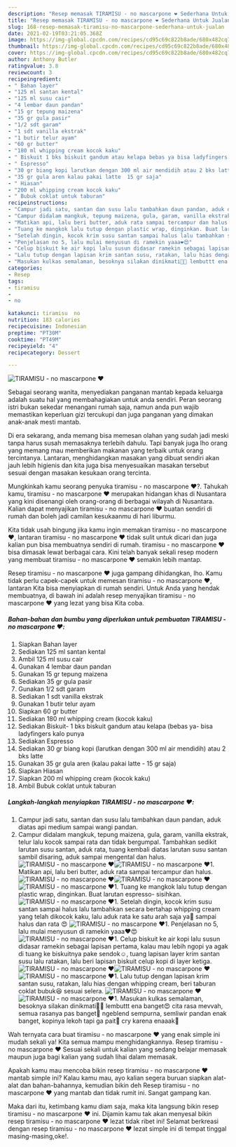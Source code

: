 ```yaml
---
description: "Resep memasak TIRAMISU - no mascarpone ❤️ Sederhana Untuk Jualan"
title: "Resep memasak TIRAMISU - no mascarpone ❤️ Sederhana Untuk Jualan"
slug: 168-resep-memasak-tiramisu-no-mascarpone-sederhana-untuk-jualan
date: 2021-02-19T03:21:05.368Z
image: https://img-global.cpcdn.com/recipes/cd95c69c822b8ade/680x482cq70/tiramisu-no-mascarpone-❤️-foto-resep-utama.jpg
thumbnail: https://img-global.cpcdn.com/recipes/cd95c69c822b8ade/680x482cq70/tiramisu-no-mascarpone-❤️-foto-resep-utama.jpg
cover: https://img-global.cpcdn.com/recipes/cd95c69c822b8ade/680x482cq70/tiramisu-no-mascarpone-❤️-foto-resep-utama.jpg
author: Anthony Butler
ratingvalue: 3.8
reviewcount: 3
recipeingredient:
- " Bahan layer"
- "125 ml santan kental"
- "125 ml susu cair"
- "4 lembar daun pandan"
- "15 gr tepung maizena"
- "35 gr gula pasir"
- "1/2 sdt garam"
- "1 sdt vanilla ekstrak"
- "1 butir telur ayam"
- "60 gr butter"
- "180 ml whipping cream kocok kaku"
- " Biskuit 1 bks biskuit gandum atau kelapa bebas ya bisa ladyfingers kalo punya"
- " Espresso"
- "30 gr biang kopi larutkan dengan 300 ml air mendidih atau 2 bks latte"
- "35 gr gula aren kalau pakai latte  15 gr saja"
- " Hiasan"
- "200 ml whipping cream kocok kaku"
- " Bubuk coklat untuk taburan"
recipeinstructions:
- "Campur jadi satu, santan dan susu lalu tambahkan daun pandan, aduk diatas api medium sampai wangi pandan."
- "Campur didalam mangkuk, tepung maizena, gula, garam, vanilla ekstrak, telur lalu kocok sampai rata dan tidak bergumpal. Tambahkan sedikit larutan susu santan, aduk rata, tuang kembali diatas larutan susu santan sambil disaring, aduk sampai mengental dan halus."
- "Matikan api, lalu beri butter, aduk rata sampai tercampur dan halus."
- "Tuang ke mangkok lalu tutup dengan plastic wrap, dinginkan. Buat larutan espresso- sisihkan."
- "Setelah dingin, kocok krim susu santan sampai halus lalu tambahkan secara bertahap whipping cream yang telah dikocok kaku, lalu aduk rata ke satu arah saja ya🤩 sampai halus dan rata 😍"
- "Penjelasan no 5, lalu mulai menyusun di ramekin yaaa❤️😍"
- "Celup biskuit ke air kopi lalu susun didasar ramekin sebagai lapisan pertama, kalau mau lebih ngopi ya agak di tuang ke biskuitnya pake sendok☺️, tuang lapisan layer krim santan susu lalu ratakan, lalu beri lapisan biskuit celup kopi di layer ketiga."
- "Lalu tutup dengan lapisan krim santan susu, ratakan, lalu hias dengan whipping cream, beri taburan coklat bubuk😆 sesuai selera."
- "Masukan kulkas semalaman, besoknya silakan dinikmati🤩😍 lembuttt ena banget😍 cita rasa mevvah, semua rasanya pas banget🥺 ngeblend sempurna, semliwir pandan enak banget, kopinya lekoh tapi ga pait🥺 cry karena enaaak🤤"
categories:
- Resep
tags:
- tiramisu
- 
- no

katakunci: tiramisu  no 
nutrition: 183 calories
recipecuisine: Indonesian
preptime: "PT30M"
cooktime: "PT49M"
recipeyield: "4"
recipecategory: Dessert

---
```



![TIRAMISU - no mascarpone ❤️](https://img-global.cpcdn.com/recipes/cd95c69c822b8ade/680x482cq70/tiramisu-no-mascarpone-❤️-foto-resep-utama.jpg)

Sebagai seorang wanita, menyediakan panganan mantab kepada keluarga adalah suatu hal yang membahagiakan untuk anda sendiri. Peran seorang istri bukan sekedar menangani rumah saja, namun anda pun wajib memastikan keperluan gizi tercukupi dan juga panganan yang dimakan anak-anak mesti mantab.

Di era  sekarang, anda memang bisa memesan olahan yang sudah jadi meski tanpa harus susah memasaknya terlebih dahulu. Tapi banyak juga lho orang yang memang mau memberikan makanan yang terbaik untuk orang tercintanya. Lantaran, menghidangkan masakan yang dibuat sendiri akan jauh lebih higienis dan kita juga bisa menyesuaikan masakan tersebut sesuai dengan masakan kesukaan orang tercinta. 



Mungkinkah kamu seorang penyuka tiramisu - no mascarpone ❤️?. Tahukah kamu, tiramisu - no mascarpone ❤️ merupakan hidangan khas di Nusantara yang kini disenangi oleh orang-orang di berbagai wilayah di Nusantara. Kalian dapat menyajikan tiramisu - no mascarpone ❤️ buatan sendiri di rumah dan boleh jadi camilan kesukaanmu di hari liburmu.

Kita tidak usah bingung jika kamu ingin memakan tiramisu - no mascarpone ❤️, lantaran tiramisu - no mascarpone ❤️ tidak sulit untuk dicari dan juga kalian pun bisa membuatnya sendiri di rumah. tiramisu - no mascarpone ❤️ bisa dimasak lewat berbagai cara. Kini telah banyak sekali resep modern yang membuat tiramisu - no mascarpone ❤️ semakin lebih mantap.

Resep tiramisu - no mascarpone ❤️ juga gampang dihidangkan, lho. Kamu tidak perlu capek-capek untuk memesan tiramisu - no mascarpone ❤️, lantaran Kita bisa menyiapkan di rumah sendiri. Untuk Anda yang hendak membuatnya, di bawah ini adalah resep menyajikan tiramisu - no mascarpone ❤️ yang lezat yang bisa Kita coba.

<!--inarticleads1-->

##### Bahan-bahan dan bumbu yang diperlukan untuk pembuatan TIRAMISU - no mascarpone ❤️:

1. Siapkan  Bahan layer
1. Sediakan 125 ml santan kental
1. Ambil 125 ml susu cair
1. Gunakan 4 lembar daun pandan
1. Gunakan 15 gr tepung maizena
1. Sediakan 35 gr gula pasir
1. Gunakan 1/2 sdt garam
1. Sediakan 1 sdt vanilla ekstrak
1. Gunakan 1 butir telur ayam
1. Siapkan 60 gr butter
1. Sediakan 180 ml whipping cream (kocok kaku)
1. Sediakan  Biskuit- 1 bks biskuit gandum atau kelapa (bebas ya- bisa ladyfingers kalo punya
1. Sediakan  Espresso
1. Sediakan 30 gr biang kopi (larutkan dengan 300 ml air mendidih) atau 2 bks latte
1. Gunakan 35 gr gula aren (kalau pakai latte - 15 gr saja)
1. Siapkan  Hiasan
1. Siapkan 200 ml whipping cream (kocok kaku)
1. Ambil  Bubuk coklat untuk taburan




<!--inarticleads2-->

##### Langkah-langkah menyiapkan TIRAMISU - no mascarpone ❤️:

1. Campur jadi satu, santan dan susu lalu tambahkan daun pandan, aduk diatas api medium sampai wangi pandan.
1. Campur didalam mangkuk, tepung maizena, gula, garam, vanilla ekstrak, telur lalu kocok sampai rata dan tidak bergumpal. Tambahkan sedikit larutan susu santan, aduk rata, tuang kembali diatas larutan susu santan sambil disaring, aduk sampai mengental dan halus.
<img src="//assets-global.cpcdn.com/assets/icons/button_play-2c75c40dde080a61004c1f40b05d8f140eaff45d7e9e6481dc71c63d2e7c4909.png" alt="TIRAMISU - no mascarpone ❤️"><img src="//assets-global.cpcdn.com/assets/icons/button_play-2c75c40dde080a61004c1f40b05d8f140eaff45d7e9e6481dc71c63d2e7c4909.png" alt="TIRAMISU - no mascarpone ❤️">1. Matikan api, lalu beri butter, aduk rata sampai tercampur dan halus.
<img src="//assets-global.cpcdn.com/assets/icons/button_play-2c75c40dde080a61004c1f40b05d8f140eaff45d7e9e6481dc71c63d2e7c4909.png" alt="TIRAMISU - no mascarpone ❤️"><img src="//assets-global.cpcdn.com/assets/icons/button_play-2c75c40dde080a61004c1f40b05d8f140eaff45d7e9e6481dc71c63d2e7c4909.png" alt="TIRAMISU - no mascarpone ❤️"><img src="//assets-global.cpcdn.com/assets/icons/button_play-2c75c40dde080a61004c1f40b05d8f140eaff45d7e9e6481dc71c63d2e7c4909.png" alt="TIRAMISU - no mascarpone ❤️">1. Tuang ke mangkok lalu tutup dengan plastic wrap, dinginkan. Buat larutan espresso- sisihkan.
<img src="//assets-global.cpcdn.com/assets/icons/button_play-2c75c40dde080a61004c1f40b05d8f140eaff45d7e9e6481dc71c63d2e7c4909.png" alt="TIRAMISU - no mascarpone ❤️">1. Setelah dingin, kocok krim susu santan sampai halus lalu tambahkan secara bertahap whipping cream yang telah dikocok kaku, lalu aduk rata ke satu arah saja ya🤩 sampai halus dan rata 😍
<img src="//assets-global.cpcdn.com/assets/icons/button_play-2c75c40dde080a61004c1f40b05d8f140eaff45d7e9e6481dc71c63d2e7c4909.png" alt="TIRAMISU - no mascarpone ❤️">1. Penjelasan no 5, lalu mulai menyusun di ramekin yaaa❤️😍
<img src="//assets-global.cpcdn.com/assets/icons/button_play-2c75c40dde080a61004c1f40b05d8f140eaff45d7e9e6481dc71c63d2e7c4909.png" alt="TIRAMISU - no mascarpone ❤️">1. Celup biskuit ke air kopi lalu susun didasar ramekin sebagai lapisan pertama, kalau mau lebih ngopi ya agak di tuang ke biskuitnya pake sendok☺️, tuang lapisan layer krim santan susu lalu ratakan, lalu beri lapisan biskuit celup kopi di layer ketiga.
<img src="//assets-global.cpcdn.com/assets/icons/button_play-2c75c40dde080a61004c1f40b05d8f140eaff45d7e9e6481dc71c63d2e7c4909.png" alt="TIRAMISU - no mascarpone ❤️"><img src="//assets-global.cpcdn.com/assets/icons/button_play-2c75c40dde080a61004c1f40b05d8f140eaff45d7e9e6481dc71c63d2e7c4909.png" alt="TIRAMISU - no mascarpone ❤️"><img src="//assets-global.cpcdn.com/assets/icons/button_play-2c75c40dde080a61004c1f40b05d8f140eaff45d7e9e6481dc71c63d2e7c4909.png" alt="TIRAMISU - no mascarpone ❤️">1. Lalu tutup dengan lapisan krim santan susu, ratakan, lalu hias dengan whipping cream, beri taburan coklat bubuk😆 sesuai selera.
<img src="//assets-global.cpcdn.com/assets/icons/button_play-2c75c40dde080a61004c1f40b05d8f140eaff45d7e9e6481dc71c63d2e7c4909.png" alt="TIRAMISU - no mascarpone ❤️"><img src="//assets-global.cpcdn.com/assets/icons/button_play-2c75c40dde080a61004c1f40b05d8f140eaff45d7e9e6481dc71c63d2e7c4909.png" alt="TIRAMISU - no mascarpone ❤️">1. Masukan kulkas semalaman, besoknya silakan dinikmati🤩😍 lembuttt ena banget😍 cita rasa mevvah, semua rasanya pas banget🥺 ngeblend sempurna, semliwir pandan enak banget, kopinya lekoh tapi ga pait🥺 cry karena enaaak🤤




Wah ternyata cara buat tiramisu - no mascarpone ❤️ yang enak simple ini mudah sekali ya! Kita semua mampu menghidangkannya. Resep tiramisu - no mascarpone ❤️ Sesuai sekali untuk kalian yang sedang belajar memasak maupun juga bagi kalian yang sudah lihai dalam memasak.

Apakah kamu mau mencoba bikin resep tiramisu - no mascarpone ❤️ mantab simple ini? Kalau kamu mau, ayo kalian segera buruan siapkan alat-alat dan bahan-bahannya, kemudian bikin deh Resep tiramisu - no mascarpone ❤️ yang mantab dan tidak rumit ini. Sangat gampang kan. 

Maka dari itu, ketimbang kamu diam saja, maka kita langsung bikin resep tiramisu - no mascarpone ❤️ ini. Dijamin kamu tak akan menyesal bikin resep tiramisu - no mascarpone ❤️ lezat tidak ribet ini! Selamat berkreasi dengan resep tiramisu - no mascarpone ❤️ lezat simple ini di tempat tinggal masing-masing,oke!.

